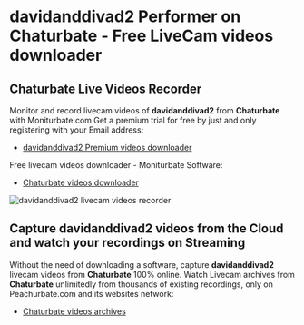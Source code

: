 # davidanddivad2 Performer on Chaturbate - Free LiveCam videos downloader

## Chaturbate Live Videos Recorder

Monitor and record livecam videos of **davidanddivad2** from **Chaturbate** with Moniturbate.com
Get a premium trial for free by just and only registering with your Email address:
* [davidanddivad2 Premium videos downloader](https://moniturbate.com/request-demo-licence-key.html)

Free livecam videos downloader - Moniturbate Software:
* [Chaturbate videos downloader](https://moniturbate.com/moniturbate-download-software.html)

![davidanddivad2 livecam videos recorder](https://peachurnet.com/templates/moniturbate-software.png)


## Capture davidanddivad2 videos from the Cloud and watch your recordings on Streaming

Without the need of downloading a software, capture **davidanddivad2** livecam videos from **Chaturbate** 100% online.
Watch Livecam archives from **Chaturbate** unlimitedly from thousands of existing recordings, only on Peachurbate.com and its websites network:
* [Chaturbate videos archives](https://peachurnet.com/)